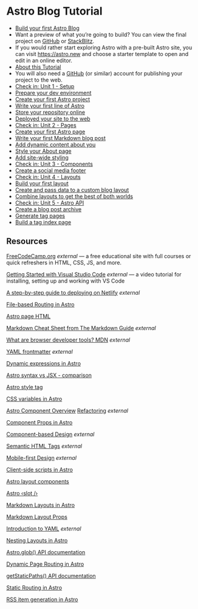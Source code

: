 # Astro Blog Tutorial
* [Build your first Astro Blog](https://docs.astro.build/en/tutorial/0-introduction/#:~:text=Build%20your%20first%20Astro%20Blog,-In%20this%20tutorial)
* Want a preview of what you’re going to build? You can view the final project on [GitHub](https://github.com/withastro/blog-tutorial-demo) or [StackBlitz](https://stackblitz.com/github/withastro/blog-tutorial-demo/tree/complete?file=src%2Fpages%2Findex.astro).
* If you would rather start exploring Astro with a pre-built Astro site, you can visit https://astro.new and choose a starter template to open and edit in an online editor.
* [About this Tutorial](https://docs.astro.build/en/tutorial/0-introduction/1/#:~:text=About%20this%20Tutorial,-What%20do%20I)
* You will also need a [GitHub](https://github.com/) (or similar) account for publishing your project to the web.
* [Check in: Unit 1 - Setup](https://docs.astro.build/en/tutorial/1-setup/#:~:text=Check%20in%3A%20Unit%201%20%2D%20Setup,-Now%20that%20you)
* [Prepare your dev environment](https://docs.astro.build/en/tutorial/1-setup/1/#:~:text=Prepare%20your%20dev%20environment,-GET%20READY%20TO)
* [Create your first Astro project](https://docs.astro.build/en/tutorial/1-setup/2/#:~:text=Create%20your%20first%20Astro%20project,-GET%20READY%20TO)
* [Write your first line of Astro](https://docs.astro.build/en/tutorial/1-setup/3/#:~:text=Write%20your%20first%20line%20of%20Astro,-GET%20READY%20TO)
* [Store your repository online](https://docs.astro.build/en/tutorial/1-setup/4/#:~:text=Store%20your%20repository%20online,-GET%20READY%20TO)
* [Deployed your site to the web](https://docs.astro.build/en/tutorial/1-setup/5/#:~:text=Deploy%20your%20site%20to%20the%20web,-GET%20READY%20TO)
* [Check in: Unit 2 - Pages](https://docs.astro.build/en/tutorial/2-pages/#:~:text=Check%20in%3A%20Unit%202%20%2D%20Pages,-Now%20that%20you)
* [Create your first Astro page](https://docs.astro.build/en/tutorial/2-pages/1/#:~:text=Create%20your%20first%20Astro%20page,-Now%20that%20you)
* [Write your first Markdown blog post](https://docs.astro.build/en/tutorial/2-pages/2/#:~:text=Write%20your%20first%20Markdown%20blog%20post,-Now%20that%20you)
* [Add dynamic content about you](https://docs.astro.build/en/tutorial/2-pages/3/#define-and-use-a-variable:~:text=Add%20dynamic%20content%20about%20you,-Now%20that%20you)
* [Style your About page](https://docs.astro.build/en/tutorial/2-pages/4/#:~:text=Style%20your%20About%20page,-Now%20that%20you)
* [Add site-wide styling](https://docs.astro.build/en/tutorial/2-pages/5/#:~:text=Add%20site%2Dwide%20styling,-Now%20that%20you)
* [Check in: Unit 3 - Components](https://docs.astro.build/en/tutorial/3-components/#:~:text=Check%20in%3A%20Unit%203%20%2D%20Components,-Now%20that%20you)
* [Create a social media footer](https://docs.astro.build/en/tutorial/3-components/2/#:~:text=Create%20a%20social%20media%20footer,-GET%20READY%20TO)
* [Check in: Unit 4 - Layouts](https://docs.astro.build/en/tutorial/4-layouts/#:~:text=Check%20in%3A%20Unit%204%20%2D%20Layouts,-Now%20that%20you)
* [Build your first layout](https://docs.astro.build/en/tutorial/4-layouts/1/#:~:text=Build%20your%20first%20layout,-GET%20READY%20TO)
* [Create and pass data to a custom blog layout](https://docs.astro.build/en/tutorial/4-layouts/2/#:~:text=Create%20and%20pass%20data%20to%20a%20custom%20blog%20layout,-Now%20that%20you)
* [Combine layouts to get the best of both worlds](https://docs.astro.build/en/tutorial/4-layouts/3/#:~:text=Combine%20layouts%20to%20get%20the%20best%20of%20both%20worlds,-Now%20that%20you)
* [Check in: Unit 5 - Astro API](https://docs.astro.build/en/tutorial/5-astro-api/#:~:text=Check%20in%3A%20Unit%205%20%2D%20Astro%20API,-Now%20that%20you)
* [Create a blog post archive](https://docs.astro.build/en/tutorial/5-astro-api/1/#:~:text=Create%20a%20blog%20post%20archive,-Now%20that%20you)
* [Generate tag pages](https://docs.astro.build/en/tutorial/5-astro-api/2/#:~:text=Dynamic%20page%20routing-,Generate%20tag%20pages,-GET%20READY%20TO)
* [Build a tag index page](https://docs.astro.build/en/tutorial/5-astro-api/3/#:~:text=Build%20a%20tag%20index%20page,-Now%20that%20you)

## Resources
[FreeCodeCamp.org](https://freecodecamp.org/) *external* — a free educational site with full courses or quick refreshers in HTML, CSS, JS, and more.

[Getting Started with Visual Studio Code](https://code.visualstudio.com/docs/introvideos/basics) *external* — a video tutorial for installing, setting up and working with VS Code

[A step-by-step guide to deploying on Netlify](https://www.netlify.com/blog/2016/09/29/a-step-by-step-guide-deploying-on-netlify/) *external*

[File-based Routing in Astro](https://docs.astro.build/en/basics/astro-pages/#file-based-routing)

[Astro page HTML](https://docs.astro.build/en/basics/astro-pages/#astro-pages)

[Markdown Cheat Sheet from The Markdown Guide](https://www.markdownguide.org/cheat-sheet/) *external*

[What are browser developer tools? MDN](https://developer.mozilla.org/en-US/docs/Learn/Common_questions/What_are_browser_developer_tools) *external*

[YAML frontmatter](https://assemble.io/docs/YAML-front-matter.html) *external*

[Dynamic expressions in Astro](https://docs.astro.build/en/basics/astro-syntax/#jsx-like-expressions)

[Astro syntax vs JSX - comparison](https://docs.astro.build/en/basics/astro-syntax/#differences-between-astro-and-jsx)

[Astro style tag](https://docs.astro.build/en/guides/styling/#styling-in-astro)

[CSS variables in Astro](https://docs.astro.build/en/guides/styling/#css-variables)

[Astro Component Overview](https://docs.astro.build/en/basics/astro-components/)
[Refactoring](https://refactoring.com/) *external*

[Component Props in Astro](https://docs.astro.build/en/basics/astro-components/#component-props)

[Component-based Design](https://www.droptica.com/blog/component-based-design/) *external*

[Semantic HTML Tags](https://www.dofactory.com/html/semantics) *external*

[Mobile-first Design](https://www.mobileapps.com/blog/mobile-first-design) *external*

[Client-side scripts in Astro](https://docs.astro.build/en/guides/client-side-scripts/)

[Astro layout components](https://docs.astro.build/en/basics/layouts/)

[Astro &lsaquo;slot /&rsaquo;](https://docs.astro.build/en/basics/astro-components/#slots)

[Markdown Layouts in Astro](https://docs.astro.build/en/guides/markdown-content/#frontmatter-layout-property)

[Markdown Layout Props](https://docs.astro.build/en/basics/layouts/#markdown-layout-props)

[Introduction to YAML](https://dev.to/paulasantamaria/introduction-to-yaml-125f) *external*

[Nesting Layouts in Astro](https://docs.astro.build/en/basics/layouts/#nesting-layouts)

[Astro.glob() API documentation](https://docs.astro.build/en/reference/api-reference/#astroglob)

[Dynamic Page Routing in Astro](https://docs.astro.build/en/guides/routing/#dynamic-routes)

[getStaticPaths() API documentation](https://docs.astro.build/en/reference/api-reference/#getstaticpaths)

[Static Routing in Astro](https://docs.astro.build/en/guides/routing/#static-routes)

[RSS item generation in Astro](https://docs.astro.build/en/guides/rss/#using-glob-imports)